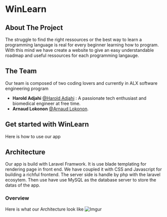 # WinLearn 

<!-- <p align="center"><a href="https://laravel.com" target="_blank"><img src="https://raw.githubusercontent.com/laravel/art/master/logo-lockup/5%20SVG/2%20CMYK/1%20Full%20Color/laravel-logolockup-cmyk-red.svg" width="400" alt="Laravel Logo"></a></p> -->

## About The Project
The struggle to find the right ressources or the best way to learn a programming language is real for every beginner learning how to program. With this mind we have create a website to give an easy understandable roadmap and useful ressources for each programming langauge.

## The Team
Our team is composed of two coding lovers and currently in ALX software engineering program

- **Harold Adjahi** [@Harold Adjahi](https://laravel.com/docs/routing) : A passionate tech enthusiast and biomedical engineer at free time.
- **Arnaud Lokonon** [@Arnaud Lokonon](https://laravel.com/docs/container).


## Get started with WinLearn
Here is how to use our app


## Architecture
Our app is build with Laravel Framwork. It is use blade templating for rendering page in front end. We have coupled it with CSS and Javascript for building a richful frontend. The server side is handle by php with the laravel ecosytem. Then use have use MySQL as the database server to store the datas of the app.
### Overview
Here is what our Architecture look like
![Imgur](https://i.imgur.com/kUoBIz7.png)

